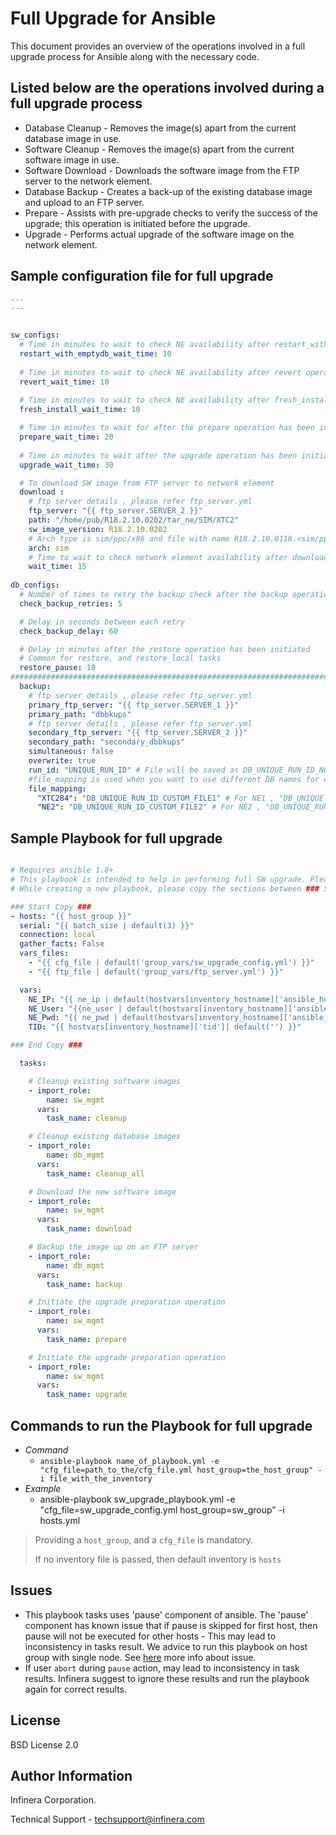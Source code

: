 # Full Upgrade for Ansible

This document provides an overview of the operations involved in a full upgrade process for Ansible along with the necessary code.

## Listed below are the operations involved during a full upgrade process

* Database Cleanup - Removes the image(s) apart from the current database image in use.
* Software Cleanup - Removes the image(s) apart from the current software image in use.
* Software Download - Downloads the software image from the FTP server to the network element.
* Database Backup - Creates a back-up of the existing database image and upload to an FTP       server.
* Prepare - Assists with pre-upgrade checks to verify the success of the upgrade; this          operation is initiated before the upgrade.
* Upgrade - Performs actual upgrade of the software image on the network element.




## Sample configuration file for full upgrade

```yaml
---
---


sw_configs:
  # Time in minutes to wait to check NE availability after restart_with_emptydb operation 
  restart_with_emptydb_wait_time: 10
  
  # Time in minutes to wait to check NE availability after revert operation 
  revert_wait_time: 10
  
  # Time in minutes to wait to check NE availability after fresh_install operation 
  fresh_install_wait_time: 10

  # Time in minutes to wait for after the prepare operation has been initiated
  prepare_wait_time: 20
  
  # Time in minutes to wait after the upgrade operation has been initiated
  upgrade_wait_time: 30

  # To download SW image from FTP server to network element
  download :
    # ftp server details , please refer ftp_server.yml 
    ftp_server: "{{ ftp_server.SERVER_2 }}"
    path: "/home/pub/R18.2.10.0202/tar_ne/SIM/XTC2"
    sw_image_version: R18.2.10.0202
    # Arch type is sim/ppc/x86 and file with name R18.2.10.0118.<sim/ppc/x86>.tar.gz should be present in FTP Server
    arch: sim
    # Time to wait to check network element availability after download operation 
    wait_time: 15
  
db_configs:
  # Number of times to retry the backup check after the backup operation has been initiated
  check_backup_retries: 5

  # Delay in seconds between each retry
  check_backup_delay: 60

  # Delay in minutes after the restore operation has been initiated
  # Common for restore, and restore_local tasks
  restore_pause: 10
##############################################################################################################################################  
  backup:
    # ftp server details , please refer ftp_server.yml
    primary_ftp_server: "{{ ftp_server.SERVER_1 }}"
    primary_path: "dbbkups"
    # ftp server details , please refer ftp_server.yml
    secondary_ftp_server: "{{ ftp_server.SERVER_2 }}"
    secondary_path: "secondary_dbbkups"
    simultaneous: false
    overwrite: true
    run_id: "UNIQUE_RUN_ID" # File will be saved as DB_UNIQUE_RUN_ID_NODENAME
    #file_mapping is used when you want to use different DB names for different NEs 
    file_mapping: 
      "XTC284": "DB_UNIQUE_RUN_ID_CUSTOM_FILE1" # For NE1 , "DB_UNIQUE_RUN_ID_CUSTOM_FILE1" file will be considered for backup
      "NE2": "DB_UNIQUE_RUN_ID_CUSTOM_FILE2" # For NE2 , "DB_UNIQUE_RUN_ID_CUSTOM_FILE2" file will be considered for backup

```

## Sample Playbook for full upgrade

```yaml

# Requires ansible 1.8+
# This playbook is intended to help in performing full SW upgrade. Please refer roles/db_mgmt/README.md and  roles/sw_mgmt/README.md
# While creating a new playbook, please copy the sections between ### Start Copy ### and ### End Copy ### as they are mandatory

### Start Copy ### 
- hosts: "{{ host_group }}"
  serial: "{{ batch_size | default(3) }}"
  connection: local
  gather_facts: False
  vars_files:
    - "{{ cfg_file | default('group_vars/sw_upgrade_config.yml') }}"
    - "{{ ftp_file | default('group_vars/ftp_server.yml') }}"

  vars:
    NE_IP: "{{ ne_ip | default(hostvars[inventory_hostname]['ansible_host']) }}"
    NE_User: "{{ne_user | default(hostvars[inventory_hostname]['ansible_user']) }}"
    NE_Pwd: "{{ ne_pwd | default(hostvars[inventory_hostname]['ansible_password']) }}"
    TID: "{{ hostvars[inventory_hostname]['tid']| default('') }}"

### End Copy ###

  tasks:

    # Cleanup existing software images
    - import_role:
        name: sw_mgmt
      vars:
        task_name: cleanup

    # Cleanup existing database images
    - import_role:
        name: db_mgmt
      vars:
        task_name: cleanup_all

    # Download the new software image
    - import_role:
        name: sw_mgmt
      vars:
        task_name: download

    # Backup the image up on an FTP server
    - import_role:
        name: db_mgmt
      vars:
        task_name: backup

    # Initiate the upgrade preparation operation
    - import_role:
        name: sw_mgmt
      vars:
        task_name: prepare

    # Initiate the upgrade preparation operation
    - import_role:
        name: sw_mgmt
      vars:
        task_name: upgrade
```

## Commands to run the Playbook for full upgrade

* *Command*
  * `ansible-playbook name_of_playbook.yml -e "cfg_file=path_to_the/cfg_file.yml host_group=the_host_group" -i file_with_the_inventory`
* *Example*
  * ansible-playbook sw_upgrade_playbook.yml -e "cfg_file=sw_upgrade_config.yml host_group=sw_group" -i hosts.yml

> Providing a `host_group`, and a `cfg_file` is mandatory.
>
> If no inventory file is passed, then default inventory is `hosts`

## Issues
  * This playbook tasks uses 'pause' component of ansible. The 'pause' component has known issue that if pause is skipped for first host, then pause will not be executed for other hosts - This may lead to inconsistency in tasks result. We advice to run this playbook on host group with single node. See [here](https://github.com/ansible/ansible/issues/19966) more info about issue.
  * If user `abort` during `pause` action, may lead to inconsistency in task results. Infinera suggest to ignore these results and run the playbook again for correct results.

## License

BSD License 2.0

## Author Information

Infinera Corporation.

Technical Support - techsupport@infinera.com